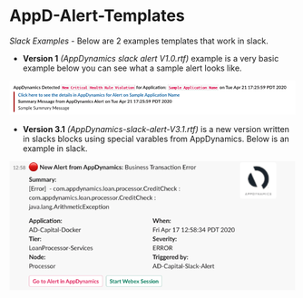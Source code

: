 # AppD-Alert-Templates
*Slack Examples* - Below are 2 examples templates that work in slack. 
- **Version 1** *(AppDynamics slack alert V1.0.rtf)* example is a very basic example below you can see what a sample alert looks like. 

![Example Alert](slack-image2.png)

- **Version 3.1** *(AppDynamics-slack-alert-V3.1.rtf)* is a new version written in slacks blocks using special varables from AppDynamics. Below is an example in slack. 

![Example Alert](slack-image.png)


